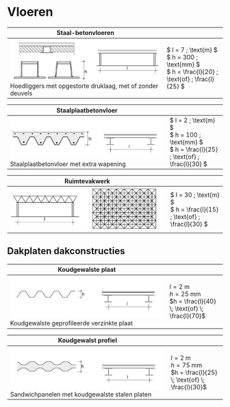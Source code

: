 # Vloeren


| **Staal-betonvloeren** |  |
|---|---|
| ![Staal-betonvloeren](ImagesStaal/2.2.1_staalconstructies_staalbetonvloeren.png) <br> Hoedliggers met opgestorte druklaag, met of zonder deuvels | $ l = 7 \; \text{m} $ <br> $ h = 300 \; \text{mm} $ <br> $ h = \frac{l}{20} \; \text{of} \; \frac{l}{25} $ |

| **Staalplaatbetonvloer** |  |
|---|---|
| ![Staalplaatbetonvloer](ImagesStaal/2.2.1_staalconstructies_staalplaatbetonvloer.png) <br> Staalplaatbetonvloer met extra wapening | $ l = 2 \; \text{m} $ <br> $ h = 100 \; \text{mm} $ <br> $ h = \frac{l}{25} \; \text{of} \; \frac{l}{30} $ |

| **Ruimtevakwerk** |  |
|---|---| 
| ![Ruimtevakwerk](ImagesStaal/2.2.1_staalconstructies_ruimtevakwerk.png) | $ l = 30 \; \text{m} $ <br> $ h = \frac{l}{15} \; \text{of} \; \frac{l}{30} $ |

## Dakplaten dakconstructies

| **Koudgewalste plaat** |  |
|---|---| 
| ![Koudgewalste plaat](ImagesStaal/2.2.1_staalconstructies_koudgewalste_plaat.png) <br> Koudgewalste geprofileerde verzinkte plaat | $l = 2 \; \text{m}$ <br> $h = 25 \; \text{mm}$ <br> $h = \frac{l}{40} \; \text{of} \; \frac{l}{70}$ |

| **Koudgewalst profiel** |  |
|---|---|  
| ![Koudgewalst profiel](ImagesStaal/2.2.1_staalconstructies_koudgevormd_profiel-25.png) <br> Sandwichpanelen met koudgewalste stalen platen | $l = 2 \; \text{m}$ <br> $h = 75 \; \text{mm}$ <br> $h = \frac{l}{25} \; \text{of} \; \frac{l}{30}$ |
